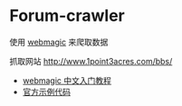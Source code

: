 # Forum-crawler

使用 [webmagic](https://github.com/code4craft/webmagic) 来爬取数据

抓取网站 http://www.1point3acres.com/bbs/

- [webmagic 中文入门教程](http://webmagic.io/docs/zh)
- [官方示例代码](https://github.com/code4craft/webmagic/tree/master/webmagic-samples/src/main/java/us/codecraft/webmagic/samples)

